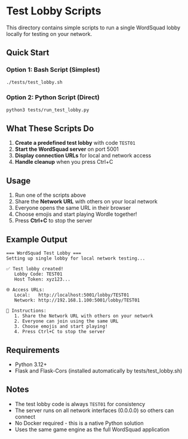 # Test Lobby Scripts

This directory contains simple scripts to run a single WordSquad lobby locally for testing on your network.

## Quick Start

### Option 1: Bash Script (Simplest)
```bash
./tests/test_lobby.sh
```

### Option 2: Python Script (Direct)
```bash
python3 tests/run_test_lobby.py
```

## What These Scripts Do

1. **Create a predefined test lobby** with code `TEST01`
2. **Start the WordSquad server** on port 5001
3. **Display connection URLs** for local and network access
4. **Handle cleanup** when you press Ctrl+C

## Usage

1. Run one of the scripts above
2. Share the **Network URL** with others on your local network
3. Everyone opens the same URL in their browser
4. Choose emojis and start playing Wordle together!
5. Press **Ctrl+C** to stop the server

## Example Output

```
=== WordSquad Test Lobby ===
Setting up single lobby for local network testing...

✅ Test lobby created!
   Lobby Code: TEST01
   Host Token: xyz123...

🌐 Access URLs:
   Local:   http://localhost:5001/lobby/TEST01
   Network: http://192.168.1.100:5001/lobby/TEST01

📝 Instructions:
   1. Share the Network URL with others on your network
   2. Everyone can join using the same URL
   3. Choose emojis and start playing!
   4. Press Ctrl+C to stop the server
```

## Requirements

- Python 3.12+
- Flask and Flask-Cors (installed automatically by tests/test_lobby.sh)

## Notes

- The test lobby code is always `TEST01` for consistency
- The server runs on all network interfaces (0.0.0.0) so others can connect
- No Docker required - this is a native Python solution
- Uses the same game engine as the full WordSquad application